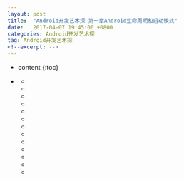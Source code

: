 ```yaml
---
layout: post
title:  "Android开发艺术探 第一章Android生命周期和启动模式"
date:   2017-04-07 19:45:00 +0800
categories: Android开发艺术探
tag: Android开发艺术探
<!--excerpt: -->
---
```


* content
{:toc}

* [](#)
    * [](#)
    * [](#)
    * [](#)
    * [](#)
    * [](#)
    * [](#)
    * [](#)
    * [](#)
    * [](#)
    * [](#)
    * [](#)
    * [](#)
    * [](#)